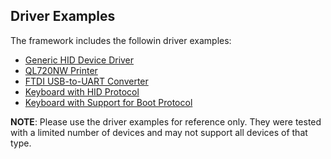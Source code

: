## Driver Examples

The framework includes the followin driver examples:

- [Generic HID Device Driver](./GenericHID_Driver/)
- [QL720NW Printer](./QL720NW_UART_USB_Driver/)
- [FTDI USB-to-UART Converter](./FT232RL_FTDI_USB_Driver/)
- [Keyboard with HID Protocol](./HIDKeyboard/)
- [Keyboard with Support for Boot Protocol](./BootKeyboard/)

**NOTE**: Please use the driver examples for reference only. They were tested with a limited number
of devices and may not support all devices of that type.
